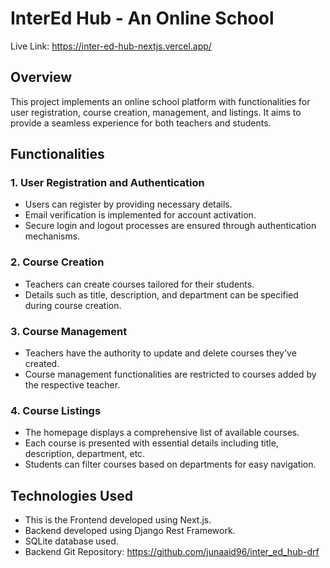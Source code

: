 # InterEd Hub - An Online School

Live Link: https://inter-ed-hub-nextjs.vercel.app/

## Overview

This project implements an online school platform with functionalities for user registration, course creation, management, and listings. It aims to provide a seamless experience for both teachers and students.

## Functionalities

### 1. User Registration and Authentication

- Users can register by providing necessary details.
- Email verification is implemented for account activation.
- Secure login and logout processes are ensured through authentication mechanisms.

### 2. Course Creation

- Teachers can create courses tailored for their students.
- Details such as title, description, and department can be specified during course creation.

### 3. Course Management

- Teachers have the authority to update and delete courses they've created.
- Course management functionalities are restricted to courses added by the respective teacher.

### 4. Course Listings

- The homepage displays a comprehensive list of available courses.
- Each course is presented with essential details including title, description, department, etc.
- Students can filter courses based on departments for easy navigation.

## Technologies Used

- This is the Frontend developed using Next.js.
- Backend developed using Django Rest Framework.
- SQLite database used.
- Backend Git Repository: https://github.com/junaaid96/inter_ed_hub-drf 
